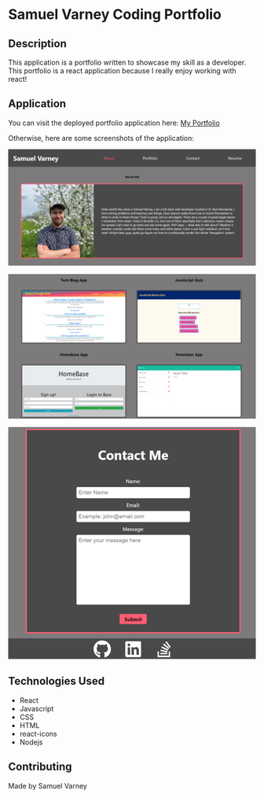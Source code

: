 # Samuel Varney Coding Portfolio

## Description
This application is a portfolio written to showcase my skill as a developer. This portfolio is a react application because I really enjoy working with react!

## Application
You can visit the deployed portfolio application here: [My Portfolio](https://samvrny.github.io/samuel-varney-portfolio/)

Otherwise, here are some screenshots of the application:

![](./src/assets/portss1.png)

![](./src/assets/portss2.png)

![](./src/assets/portss3.png)

## Technologies Used
* React
* Javascript
* CSS
* HTML
* react-icons
* Nodejs

## Contributing 
Made by Samuel Varney
